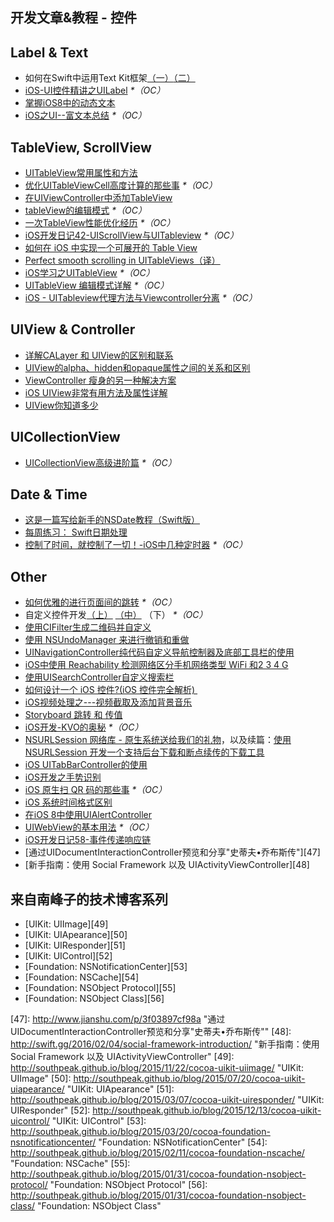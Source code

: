 ## 开发文章&教程 - 控件

## Label & Text
- 如何在Swift中运用Text Kit框架[（一）][1][（二）][2]
- [iOS-UI控件精讲之UILabel][3] _\*（OC）_
- [掌握iOS8中的动态文本][4]
- [iOS之UI--富文本总结][5] _\*（OC）_

## TableView, ScrollView
- [UITableView常用属性和方法][6]
- [优化UITableViewCell高度计算的那些事][7] _\*（OC）_
- [在UIViewController中添加TableView][8]
- [tableView的编辑模式][9] _\*（OC）_
- [一次TableView性能优化经历][10] _\*（OC）_
- [iOS开发日记42-UIScrollView与UITableview][11] _\*（OC）_
- [如何在 iOS 中实现一个可展开的 Table View][12]
- [Perfect smooth scrolling in UITableViews（译）][13]
- [iOS学习之UITableView][14] _\*（OC）_
- [UITableView 编辑模式详解][15] _\*（OC）_
- [iOS - UITableview代理方法与Viewcontroller分离][16] _\*（OC）_

## UIView & Controller
- [详解CALayer 和 UIView的区别和联系][17]
- [UIView的alpha、hidden和opaque属性之间的关系和区别][18]
- [ViewController 瘦身的另一种解决方案][19]
- [iOS UIView非常有用方法及属性详解][20]
- [UIView你知道多少][21]

## UICollectionView
- [UICollectionView高级进阶篇][22] _\*（OC）_

## Date & Time
- [这是一篇写给新手的NSDate教程（Swift版）][23]
- [每周练习： Swift日期处理][24]
- [控制了时间，就控制了一切！-iOS中几种定时器][25] _\*（OC）_

## Other
- [如何优雅的进行页面间的跳转][26] _\*（OC）_
- 自定义控件开发[（上）][27] [（中）][28] （下） _\*（OC）_
- [使用CIFilter生成二维码并自定义][29]　
- [使用 NSUndoManager 来进行撤销和重做][30]
- [UINavigationController纯代码自定义导航控制器及底部工具栏的使用][31]
- [iOS中使用 Reachability 检测网络区分手机网络类型 WiFi 和2 3 4 G][32]
- [使用UISearchController自定义搜索栏][33]
- [如何设计一个 iOS 控件?(iOS 控件完全解析) ][34]
- [iOS视频处理之---视频截取及添加背景音乐][35]
- [Storyboard 跳转 和 传值][36]
- [iOS开发-KVO的奥秘][37] _\*（OC）_
- [NSURLSession 网络库 - 原生系统送给我们的礼物][38]，以及续篇：[使用 NSURLSession 开发一个支持后台下载和断点续传的下载工具][39]
- [iOS UITabBarController的使用][40]
- [iOS开发之手势识别][41]
- [iOS 原生扫 QR 码的那些事][42] _\*（OC）_
- [iOS 系统时间格式区别][43]
- [在iOS 8中使用UIAlertController][44]
- [UIWebView的基本用法][45] _\*（OC）_
- [iOS开发日记58-事件传递响应链][46]
- [通过UIDocumentInteractionController预览和分享"史蒂夫•乔布斯传"][47]
- [新手指南：使用 Social Framework 以及 UIActivityViewController][48]

## 来自南峰子的技术博客系列
- [UIKit: UIImage][49]
- [UIKit: UIApearance][50]
- [UIKit: UIResponder][51]
- [UIKit: UIControl][52]
- [Foundation: NSNotificationCenter][53]
- [Foundation: NSCache][54]
- [Foundation: NSObject Protocol][55]
- [Foundation: NSObject Class][56]

[1]:	http://www.devtalking.com/articles/text-kit-tutorial-in-swift-1/
[2]:	http://www.devtalking.com/articles/text-kit-tutorial-in-swift-2/
[3]:	http://www.cnblogs.com/iyou/p/4936606.html "iOS-UI控件精讲之UILabel"
[4]:	http://www.devtf.cn/?p=1199 "掌握iOS8中的动态文本"
[5]:	http://www.cnblogs.com/goodboy-heyang/p/5143135.html "iOS之UI--富文本总结"
[6]:	http://beauty-soft.net/blog/ceiba/Ios/20140102/680.html
[7]:	http://blog.sunnyxx.com/2015/05/17/cell-height-calculation/
[8]:	http://conanwhf.gitcafe.io/2015/09/12/AddTableViewInUIViewController/
[9]:	http://www.cnblogs.com/1079062429lm/p/4820605.html
[10]:	http://yyny.me/ios/%E4%B8%80%E6%AC%A1TableView%E6%80%A7%E8%83%BD%E4%BC%98%E5%8C%96%E7%BB%8F%E5%8E%86/
[11]:	http://www.cnblogs.com/Twisted-Fate/p/4933135.html "iOS开发日记42-UIScrollView与UITableview"
[12]:	http://swift.gg/2015/12/03/expandable-table-view/ "如何在 iOS 中实现一个可展开的 Table View"
[13]:	http://southpeak.github.io/blog/2015/12/20/perfect-smooth-scrolling-in-uitableviews/ "Perfect smooth scrolling in UITableViews"
[14]:	http://www.cnblogs.com/zhenzhen123/p/5071743.html "iOS学习之UITableView"
[15]:	http://segmentfault.com/a/1190000004192662 "UITableView 编辑模式详解"
[16]:	http://www.jianshu.com/p/1ef24db79b48 "iOS - UITableview代理方法与Viewcontroller分离"
[17]:	http://www.jianshu.com/p/079e5cf0f014
[18]:	http://blog.csdn.net/martin_liang/article/details/40739845 "UIView的alpha、hidden和opaque属性之间的关系和区别"
[19]:	http://www.cocoachina.com/ios/20151116/14010.html
[20]:	http://blog.csdn.net/kingsley_cxz/article/details/9323327 "iOS UIView非常有用方法及属性详解"
[21]:	http://www.cnblogs.com/likwo/archive/2011/06/18/2084192.html "UIView你知道多少"
[22]:	http://www.olinone.com/?p=280
[23]:	http://www.cocoachina.com/swift/20151126/14430.html "这是一篇写给新手的NSDate教程（Swift版）"
[24]:	https://github.com/icepy/_posts/issues/9 "每周练习： Swift日期处理"
[25]:	http://www.jianshu.com/p/21d351116587?sukey=fc78a68049a14bb2ca76044920265548313e975e28c8fd2be59c5e2cadecfddefd0bb6dab6853db6a6f72a8f3bee76a6
[26]:	http://gaonan.me/2015/07/23/%E5%A6%82%E4%BD%95%E4%BC%98%E9%9B%85%E7%9A%84%E8%BF%9B%E8%A1%8C%E9%A1%B5%E9%9D%A2%E9%97%B4%E7%9A%84%E8%B7%B3%E8%BD%AC/
[27]:	http://www.cnblogs.com/maomishen/p/4924726.html
[28]:	http://www.cnblogs.com/maomishen/p/4934742.html
[29]:	http://blog.yourtion.com/custom-cifilter-qrcode-generator.html
[30]:	http://swift.gg/2015/11/10/ios-undo-and-redo-with-nsundomanager/ "使用 NSUndoManager 来进行撤销和重做"
[31]:	http://www.cnblogs.com/brance/p/4964769.html "swift-UINavigationController纯代码自定义导航控制器及底部工具栏的使用"
[32]:	http://www.cnblogs.com/jgCho/p/4959657.html "iOS中使用 Reachability 检测网络区分手机网络类型 WiFi 和2 3 4 G"
[33]:	http://swift.gg/2015/09/11/custom_search_bar_tutorial/ "使用UISearchController自定义搜索栏"
[34]:	http://blog.csdn.net/zhangao0086/article/details/45622875
[35]:	http://www.jianshu.com/p/aefacc2cf039 "iOS视频处理之---视频截取及添加背景音乐"
[36]:	http://www.cnblogs.com/pinecoder/p/5039777.html "Storyboard 跳转 和 传值"
[37]:	http://www.jianshu.com/p/742b4b248da9 "iOS开发-KVO的奥秘"
[38]:	http://swiftcafe.io/2015/12/20/nsurlsession/ "NSURLSession 网络库 - 原生系统送给我们的礼物"
[39]:	http://swiftcafe.io/2015/12/23/nsurlsession-app/ "使用 NSURLSession 开发一个支持后台下载和断点续传的下载工具"
[40]:	http://www.cnblogs.com/jukaiit/p/5066468.html "iOS UITabBarController的使用"
[41]:	http://ios.jobbole.com/83338/
[42]:	http://c0ming.me/qr-code-scan/
[43]:	http://www.cnblogs.com/simple-life-no1/p/4192311.html "iOS 系统时间格式区别"
[44]:	http://www.cnblogs.com/jgCho/p/5085016.html "在iOS 8中使用UIAlertController"
[45]:	http://www.cnblogs.com/MasterPeng/p/5009523.html "UIWebView的基本用法"
[46]:	http://www.cnblogs.com/Twisted-Fate/p/5088314.html "iOS开发日记58-事件传递响应链"
[47]:	http://www.jianshu.com/p/3f03897cf98a "通过UIDocumentInteractionController预览和分享"史蒂夫•乔布斯传""
[48]:	http://swift.gg/2016/02/04/social-framework-introduction/ "新手指南：使用 Social Framework 以及 UIActivityViewController"
[49]:	http://southpeak.github.io/blog/2015/11/22/cocoa-uikit-uiimage/ "UIKit: UIImage"
[50]:	http://southpeak.github.io/blog/2015/07/20/cocoa-uikit-uiapearance/ "UIKit: UIApearance"
[51]:	http://southpeak.github.io/blog/2015/03/07/cocoa-uikit-uiresponder/ "UIKit: UIResponder"
[52]:	http://southpeak.github.io/blog/2015/12/13/cocoa-uikit-uicontrol/ "UIKit: UIControl"
[53]:	http://southpeak.github.io/blog/2015/03/20/cocoa-foundation-nsnotificationcenter/ "Foundation: NSNotificationCenter"
[54]:	http://southpeak.github.io/blog/2015/02/11/cocoa-foundation-nscache/ "Foundation: NSCache"
[55]:	http://southpeak.github.io/blog/2015/01/31/cocoa-foundation-nsobject-protocol/ "Foundation: NSObject Protocol"
[56]:	http://southpeak.github.io/blog/2015/01/31/cocoa-foundation-nsobject-class/ "Foundation: NSObject Class"